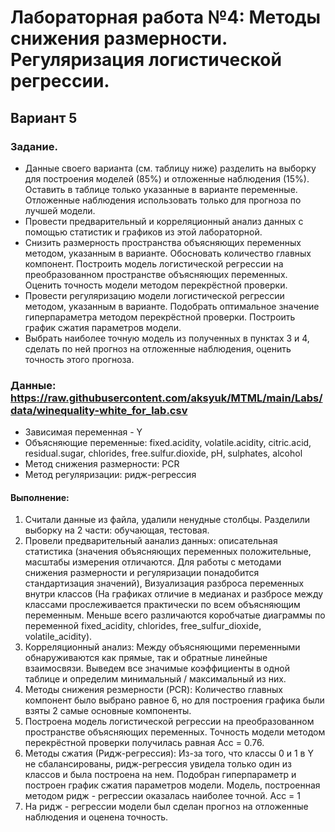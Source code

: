 # Лабораторная работа №4: Методы снижения размерности. Регуляризация логистической регрессии.
## Вариант 5
### Задание.
-  Данные своего варианта (см. таблицу ниже) разделить на выборку для построения 
моделей (85%) и отложенные наблюдения (15%). Оставить в таблице только указанные в
варианте переменные. Отложенные наблюдения использовать только для прогноза по 
лучшей модели.
-  Провести предварительный и корреляционный анализ данных с помощью статистик и
графиков из этой лабораторной.
-  Снизить размерность пространства объясняющих переменных методом, указанным в
варианте. Обосновать количество главных компонент. Построить модель логистической 
регрессии на преобразованном пространстве объясняющих переменных. Оценить 
точность модели методом перекрёстной проверки.
- Провести регуляризацию модели логистической регрессии методом, указанным в 
варианте. Подобрать оптимальное значение гиперпараметра методом перекрёстной
проверки. Построить график сжатия параметров модели.
- Выбрать наиболее точную модель из полученных в пунктах 3 и 4, сделать по ней прогноз
на отложенные наблюдения, оценить точность этого прогноза.
### Данные: https://raw.githubusercontent.com/aksyuk/MTML/main/Labs/data/winequality-white_for_lab.csv
- Зависимая переменная - Y
- Объясняющие переменные: fixed.acidity, volatile.acidity, citric.acid, residual.sugar, chlorides, free.sulfur.dioxide, pH, sulphates, alcohol
- Метод снижения размерности: PCR
- Метод регуляризации: ридж-регрессия
#### Выполнение:
1. Считали данные из файла, удалили ненудные столбцы. Разделили выборку на 2 части: обучающая, тестовая.
2. Провели предварительный аанализ данных: описательная статистика (значения объясняющих переменных положительные, масштабы измерения отличаются. Для работы с методами снижения размерности и регуляризации понадобится стандартизация значений), Визуализация разброса переменных внутри классов (На графиках отличие в медианах и разбросе между классами прослеживается практически по всем объясняющим переменным. Меньше всего различаются коробчатые диаграммы по переменной fixed_acidity, chlorides, free_sulfur_dioxide, volatile_acidity).
3. Корреляционный анализ: Между объясняющими переменными обнаруживаются как прямые, так и обратные линейные взаимосвязи. Выведем все значимые коэффициенты в одной таблице и определим минимальный / максимальный из них.
4. Методы снижения резмерности (PCR): Количество главных компонент было выбрано равное 6, но для построения графика были взяты 2 самые основные компоненты.
5. Построена модель логистической регрессии на преобразованном пространстве объясняющих переменных. Точность модели методом перекрёстной проверки получилась равная Acc = 0.76.
6. Методы сжатия (Ридж-регрессия):  Из-за того, что классы 0 и 1 в Y не сбалансированы, ридж-регрессия увидела только один из классов и была построена на нем. Подобран гиперпараметр и построен график сжатия параметров модели. Модель, построенная методом ридж - регрессии оказалась наиболее точной. Acc = 1
7. На ридж - регрессии модели был сделан прогноз на отложенные наблюдения и оценена точность.
